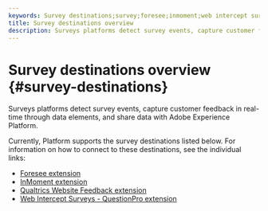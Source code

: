 ```yaml
---
keywords: Survey destinations;survey;foresee;inmoment;web intercept surveys;qualtrics
title: Survey destinations overview
description: Surveys platforms detect survey events, capture customer feedback in real-time through data elements, and share data with Adobe Experience Platform.
---
```


# Survey destinations overview {#survey-destinations}

Surveys platforms detect survey events, capture customer feedback in real-time through data elements, and share data with Adobe Experience Platform.

Currently, Platform supports the survey destinations listed below. For information on how to connect to these destinations, see the individual links:

- [Foresee extension](./foresee.md)
- [InMoment extension](./inmoment.md)
- [Qualtrics Website Feedback extension](./qualtrics.md)
- [Web Intercept Surveys - QuestionPro extension](./web-intercept-surveys.md)
